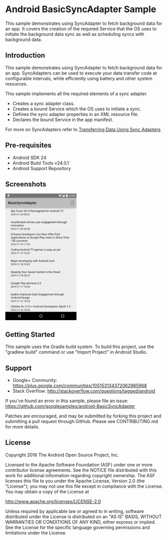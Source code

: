 
Android BasicSyncAdapter Sample
===================================

This sample demonstrates using SyncAdapter to fetch background
data for an app. It covers the creation of the required Service
that the OS uses to initiate the background data sync as well as
scheduling syncs with background data.

Introduction
------------

This sample demonstrates using SyncAdapter to fetch background data
for an app. SyncAdapters can be used to execute your data transfer
code at configurable intervals, while efficiently using battery and
other system resources.

This sample implements all the required elements of a sync adapter.
- Creates a sync adapter class.
- Creates a bound Service which the OS uses to initiate a sync.
- Defines the sync adapter properties in an XML resource file.
- Declares the bound Service in the app manifest.

For more on SyncAdapters refer to [Transferring Data Using Sync Adapters][1]

[1]: http://developer.android.com/training/sync-adapters/index.html

Pre-requisites
--------------

- Android SDK 24
- Android Build Tools v24.0.1
- Android Support Repository

Screenshots
-------------

<img src="screenshots/main.png" height="400" alt="Screenshot"/> 

Getting Started
---------------

This sample uses the Gradle build system. To build this project, use the
"gradlew build" command or use "Import Project" in Android Studio.

Support
-------

- Google+ Community: https://plus.google.com/communities/105153134372062985968
- Stack Overflow: http://stackoverflow.com/questions/tagged/android

If you've found an error in this sample, please file an issue:
https://github.com/googlesamples/android-BasicSyncAdapter

Patches are encouraged, and may be submitted by forking this project and
submitting a pull request through GitHub. Please see CONTRIBUTING.md for more details.

License
-------

Copyright 2016 The Android Open Source Project, Inc.

Licensed to the Apache Software Foundation (ASF) under one or more contributor
license agreements.  See the NOTICE file distributed with this work for
additional information regarding copyright ownership.  The ASF licenses this
file to you under the Apache License, Version 2.0 (the "License"); you may not
use this file except in compliance with the License.  You may obtain a copy of
the License at

http://www.apache.org/licenses/LICENSE-2.0

Unless required by applicable law or agreed to in writing, software
distributed under the License is distributed on an "AS IS" BASIS, WITHOUT
WARRANTIES OR CONDITIONS OF ANY KIND, either express or implied.  See the
License for the specific language governing permissions and limitations under
the License.
